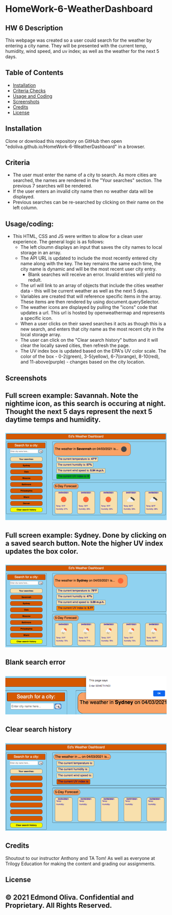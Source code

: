 # HomeWork-6-WeatherDashboard
 
## HW 6 Description
This webpage was created so a user could search for the weather by entering a city name. They will be presented with the current temp, humidity, wind speed, and uv index; as well as the weather for the next 5 days. 
 
## Table of Contents
- [Installation](#installation)
- [Criteria Checks](#criteria)
- [Usage and Coding](#Usage/coding)
- [Screenshots](#screenshots)
- [Credits](#credits)
- [License](#license)
## Installation
Clone or download this repository on GitHub then open "edoliva.github.io/HomeWork-6-WeatherDashboard" in a browser.  
## Criteria
- The user must enter the name of a city to search. As more cities are searched, the names are rendered in the "Your searches" section. The previous 7 searches will be rendered.
- If the user enters an invalid city name then no weather data will be displayed.
- Previous searches can be re-searched by clicking on their name on the left column. 
## Usage/coding:
- This HTML, CSS and JS were written to allow for a clean user experience. The general logic is as follows:
   - The left cloumn displays an input that saves the city names to local storage in an array.
   - The API URL is updated to include the most recently entered city name along with the key. The key remains the same each time, the city name is dynamic and will be the most recent user city entry. 
     - Blank searches will receive an error. Invalid entries will yield no redult.
   - The url will link to an array of objects that include the cities weather data - this will be current weather as well as the next 5 days. 
   - Variables are created that will reference specific items in the array. These items are then rendered by using document.querySelector. 
   - The weather icons are displayed by pulling the "icons" code that updates a url. This url is hosted by openweathermap and represents a specific icon.
   - When a user clicks on their saved searches it acts as though this is a new search, and enters that city name as the most recent city in the local storage array.
   - The user can click on the "Clear search history" button and it will clear the locally saved cities, then refresh the page. 
   - The UV index box is updated based on the EPA's UV color scale. The color of the box - 0-2(green), 3-5(yellow), 6-7(orange), 8-10(red), and 11-above(purple) - changes based on the city location.   
 
## Screenshots

Full screen example: Savannah. Note the nightime icon, as this search is occuring at night. Thought the next 5 days represent the next 5 daytime temps and humidity.
-
![Fullscreen](Assets/Images/Fullscreen.png)
-
Full screen example: Sydney. Done by clicking on a saved search button. Note the higher UV index updates the box color.   
-
![FullscreenSydney](Assets/Images/FullscreenSydney.png)
-
Blank search error
-
![BlankSearchError](Assets/Images/BlankSearchError.png)
-
Clear search history
-
![ClearSearch](Assets/Images/ClearSearch.png)
-
 
## Credits
Shoutout to our instructor Anthony and TA Tom! As well as everyone at Trilogy Education for making the content and grading our assignments.
 
## License
© 2021 Edmond Oliva.
Confidential and Proprietary. All Rights Reserved.
---
